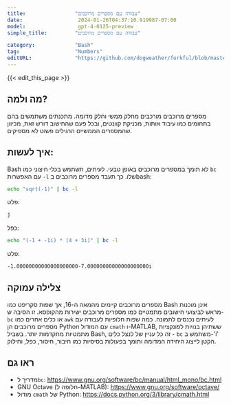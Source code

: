 ```yaml
---
title:                "עבודה עם מספרים מרוכבים"
date:                  2024-01-26T04:37:10.919987-07:00
model:                 gpt-4-0125-preview
simple_title:         "עבודה עם מספרים מרוכבים"

category:             "Bash"
tag:                  "Numbers"
editURL:              "https://github.com/dogweather/forkful/blob/master/content/he/bash/working-with-complex-numbers.md"
---
```


{{< edit_this_page >}}

## מה ולמה?
מספרים מרוכבים מורכבים מחלק ממשי וחלק מדומה. מתכנתים משתמשים בהם בתחומים כמו עיבוד אותות, מכניקת קוונטים, ובכל פעם שהחישוב דורש זאת, מכיוון שהמספרים הממשיים הרגילים פשוט לא מספיקים.

## איך לעשות:
Bash לא תומך במספרים מרוכבים באופן טבעי. לעיתים, תשתמש בכלי חיצוני כמו `bc` עם האפשרות `-l` שלו. כך תעבד מספרים מרוכבים בbash:

```bash
echo "sqrt(-1)" | bc -l
```

פלט:
```bash
j
```

כפל:

```bash
echo "(-1 + -1i) * (4 + 3i)" | bc -l
```

פלט:
```bash
-1.00000000000000000000-7.00000000000000000000i
```

## צלילה עמוקה
מספרים מרוכבים קיימים מהמאה ה-16, אך שפות סקריפט כמו Bash אינן מוכנות מראש לביצועי חישובים מתמטיים כמו מספרים מרוכבים ישירות מהקופסא. זו הסיבה ש-`bc` או כלים אחרים כמו `awk` לעיתים נכנסים לתמונה. כמה שפות חלופיות לעבודה עם מספרים מרוכבים הן Python עם המודול `cmath` ו-MATLAB, ששתיהן בנויות לפונקציות מתמטיות מתקדמות יותר. בשביל Bash, זה כל עניין של לנצל כלים - `bc` משתמש ב-'i' הקטן לייצוג היחידה המדומה ותומך בפעולות בסיסיות כמו חיבור, חיסור, כפל, וחילוק.

## ראו גם
- מדריך ל`bc`: https://www.gnu.org/software/bc/manual/html_mono/bc.html
- GNU Octave (חלופה ל-MATLAB): https://www.gnu.org/software/octave/
- מודול `cmath` של Python: https://docs.python.org/3/library/cmath.html
